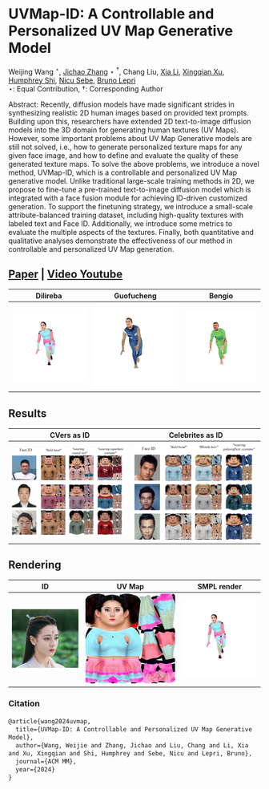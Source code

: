 # UVMap-ID: A Controllable and Personalized UV Map Generative Model

Weijing Wang $^\star$, [Jichao Zhang](https://scholar.google.com/citations?user=SPEECTIAAAAJ&hl=en) $\star$ $^\dagger$, 
Chang Liu, [Xia Li](https://xialipku.github.io/), [Xingqian Xu](https://scholar.google.com/citations?user=s1X82zMAAAAJ&hl=en&oi=ao), 
[Humphrey Shi](https://www.humphreyshi.com/), [Nicu Sebe](http://disi.unitn.it/~sebe/), [Bruno Lepri](https://scholar.google.com/citations?user=JfcopG0AAAAJ&hl=en&oi=ao)<br>
$\star$: Equal Contribution, $\dagger$: Corresponding Author <br>

Abstract: Recently, diffusion models have made significant strides in synthesizing realistic 2D human images based on provided text prompts. Building upon this, researchers have extended 2D text-to-image diffusion models into the 3D domain for generating human textures (UV Maps). 
However, some important problems about UV Map Generative models are still not solved, i.e., how to generate personalized texture maps for any given face image, and how to define and evaluate the quality of these generated texture maps. 
To solve the above problems, we introduce a novel method, UVMap-ID, which is a controllable and personalized UV Map generative model. Unlike traditional large-scale training methods in 2D, we propose to fine-tune a pre-trained text-to-image diffusion model which is integrated with a face fusion module for achieving ID-driven customized generation. 
To support the finetuning strategy, we introduce a small-scale attribute-balanced training dataset, including high-quality textures with labeled text and Face ID. 
Additionally, we introduce some metrics to evaluate the multiple aspects of the textures. Finally, both quantitative and qualitative analyses demonstrate the effectiveness of our method in controllable and personalized UV Map generation. 



## [Paper](https://arxiv.org/abs/2404.14568) | [Video Youtube](https://www.youtube.com/watch?v=KCHUWPtBe9o)


 Dilireba            |         Guofucheng         |  Bengio 
:-------------------------:|:--------------------------:|:-------------------------:
![](./imgs/dilireba3.gif)  | ![](./imgs/guofucheng.gif) |  ![](./imgs/bengio.gif)

## Results

 CVers as ID            |             Celebrites as ID             
:-------------------------:|:----------------------------------------:|
<img src="./imgs/test1.png" width="400">  | <img src="./imgs/test3.png" width="400"> | 

## Rendering

 ID            |           UV Map           |  SMPL render 
:-------------------------:|:--------------------------:|:-------------------------:
<img src="./imgs/dilireba.png" width="400">  | ![](./imgs/dilireba2.png) |  ![](./imgs/dilireba3.gif)

### Citation

```
@article{wang2024uvmap,
  title={UVMap-ID: A Controllable and Personalized UV Map Generative Model},
  author={Wang, Weijie and Zhang, Jichao and Liu, Chang and Li, Xia and Xu, Xingqian and Shi, Humphrey and Sebe, Nicu and Lepri, Bruno},
  journal={ACM MM},
  year={2024}
}
```